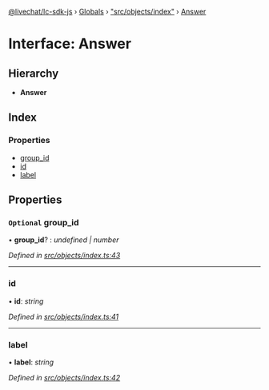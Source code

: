 [@livechat/lc-sdk-js](../README.md) › [Globals](../globals.md) › ["src/objects/index"](../modules/_src_objects_index_.md) › [Answer](_src_objects_index_.answer.md)

# Interface: Answer

## Hierarchy

* **Answer**

## Index

### Properties

* [group_id](_src_objects_index_.answer.md#optional-group_id)
* [id](_src_objects_index_.answer.md#id)
* [label](_src_objects_index_.answer.md#label)

## Properties

### `Optional` group_id

• **group_id**? : *undefined | number*

*Defined in [src/objects/index.ts:43](https://github.com/livechat/lc-sdk-js/blob/aff69b2/src/objects/index.ts#L43)*

___

###  id

• **id**: *string*

*Defined in [src/objects/index.ts:41](https://github.com/livechat/lc-sdk-js/blob/aff69b2/src/objects/index.ts#L41)*

___

###  label

• **label**: *string*

*Defined in [src/objects/index.ts:42](https://github.com/livechat/lc-sdk-js/blob/aff69b2/src/objects/index.ts#L42)*
